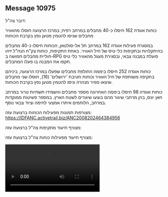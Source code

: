 ## Message 10975

דובר צה"ל:

כוחות אוגדה 162 חיסלו כ-40 מחבלים במרחב רפיח; במרכז הרצועה חוסלו מהאוויר מחבלים שניסו להטמין מטען נפץ בקרבת הכוחות

במסגרת פעילות אוגדה 162 במרחב תל אל-סולטאן, הכוחות חיסלו כ-40 מחבלים בהיתקלויות ובתקיפות כלי טיס של חיל האוויר.
באחת התקיפות, כוחות צק"ח הנח"ל זיהו חוליית מחבלים חמושה ב-RPG פועלת במבנה צבאי, ובסגירת מעגל מהאוויר כלי טיס תקפו את המבנה בו פעלו המחבלים. 

כוחות אוגדה 252 חיסלו ביממה החולפת מחבלים שפעלו במרכז הרצועה, ביניהם בתקיפה משותפת של חיל האוויר וכוחות חטיבת 'ירושלים' (16), חוסלו שני מחבלים שיצאו מפיר מנהרה וניסו להטמין מטען נפץ בקרבת הכוחות.

כוחות אוגדה 98 חיסלו ביממה האחרונה מספר מחבלים והשמידו תשתיות טרור במרחב חאן יונס, בהן מרחבי שיגור מהם בוצעו שיגורים לשטח הארץ.
במספר פשיטות ממוקדות במרחב, הלוחמים איתרו אמצעי לחימה וציוד צבאי נוסף.

מצורפות תמונות מפעילות הכוחות ברצועת עזה: https://IDFANC.activetrail.biz/ANC2008202464384956

מצורף תיעוד מתקיפות צה"ל ברצועת עזה:

מצורף תיעוד מפעילות כוחות צה"ל ברצועת עזה:

![Video](10975/10975_media.mp4)
